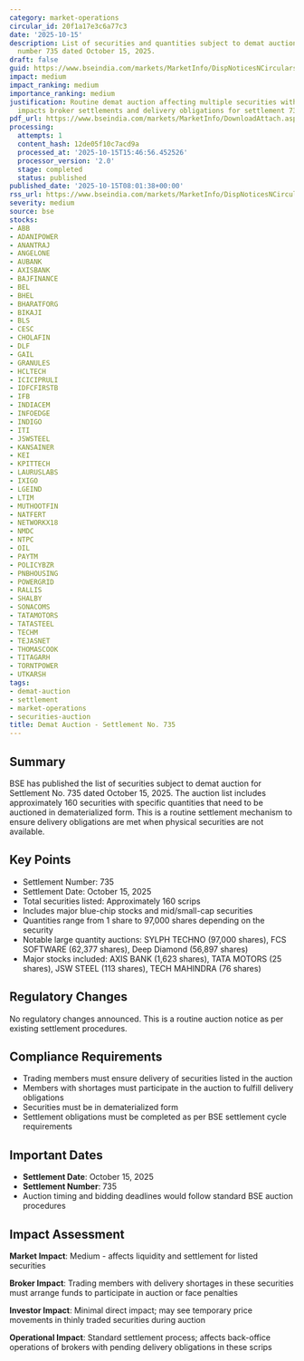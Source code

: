 ```yaml
---
category: market-operations
circular_id: 20f1a17e3c6a77c3
date: '2025-10-15'
description: List of securities and quantities subject to demat auction for settlement
  number 735 dated October 15, 2025.
draft: false
guid: https://www.bseindia.com/markets/MarketInfo/DispNoticesNCirculars.aspx?Noticeid={24275005-57A0-4D12-B8CE-CD2665ABCB98}&noticeno=20251015-3&dt=10/15/2025&icount=3&totcount=48&flag=0
impact: medium
impact_ranking: medium
importance_ranking: medium
justification: Routine demat auction affecting multiple securities with varying quantities;
  impacts broker settlements and delivery obligations for settlement 735
pdf_url: https://www.bseindia.com/markets/MarketInfo/DownloadAttach.aspx?id=20251015-3&attachedId=ee69fbb0-b1e0-4076-8062-681ea263120d
processing:
  attempts: 1
  content_hash: 12de05f10c7acd9a
  processed_at: '2025-10-15T15:46:56.452526'
  processor_version: '2.0'
  stage: completed
  status: published
published_date: '2025-10-15T08:01:38+00:00'
rss_url: https://www.bseindia.com/markets/MarketInfo/DispNoticesNCirculars.aspx?Noticeid={24275005-57A0-4D12-B8CE-CD2665ABCB98}&noticeno=20251015-3&dt=10/15/2025&icount=3&totcount=48&flag=0
severity: medium
source: bse
stocks:
- ABB
- ADANIPOWER
- ANANTRAJ
- ANGELONE
- AUBANK
- AXISBANK
- BAJFINANCE
- BEL
- BHEL
- BHARATFORG
- BIKAJI
- BLS
- CESC
- CHOLAFIN
- DLF
- GAIL
- GRANULES
- HCLTECH
- ICICIPRULI
- IDFCFIRSTB
- IFB
- INDIACEM
- INFOEDGE
- INDIGO
- ITI
- JSWSTEEL
- KANSAINER
- KEI
- KPITTECH
- LAURUSLABS
- IXIGO
- LGEIND
- LTIM
- MUTHOOTFIN
- NATFERT
- NETWORKX18
- NMDC
- NTPC
- OIL
- PAYTM
- POLICYBZR
- PNBHOUSING
- POWERGRID
- RALLIS
- SHALBY
- SONACOMS
- TATAMOTORS
- TATASTEEL
- TECHM
- TEJASNET
- THOMASCOOK
- TITAGARH
- TORNTPOWER
- UTKARSH
tags:
- demat-auction
- settlement
- market-operations
- securities-auction
title: Demat Auction - Settlement No. 735
---
```


## Summary

BSE has published the list of securities subject to demat auction for Settlement No. 735 dated October 15, 2025. The auction list includes approximately 160 securities with specific quantities that need to be auctioned in dematerialized form. This is a routine settlement mechanism to ensure delivery obligations are met when physical securities are not available.

## Key Points

- Settlement Number: 735
- Settlement Date: October 15, 2025
- Total securities listed: Approximately 160 scrips
- Includes major blue-chip stocks and mid/small-cap securities
- Quantities range from 1 share to 97,000 shares depending on the security
- Notable large quantity auctions: SYLPH TECHNO (97,000 shares), FCS SOFTWARE (62,377 shares), Deep Diamond (56,897 shares)
- Major stocks included: AXIS BANK (1,623 shares), TATA MOTORS (25 shares), JSW STEEL (113 shares), TECH MAHINDRA (76 shares)

## Regulatory Changes

No regulatory changes announced. This is a routine auction notice as per existing settlement procedures.

## Compliance Requirements

- Trading members must ensure delivery of securities listed in the auction
- Members with shortages must participate in the auction to fulfill delivery obligations
- Securities must be in dematerialized form
- Settlement obligations must be completed as per BSE settlement cycle requirements

## Important Dates

- **Settlement Date**: October 15, 2025
- **Settlement Number**: 735
- Auction timing and bidding deadlines would follow standard BSE auction procedures

## Impact Assessment

**Market Impact**: Medium - affects liquidity and settlement for listed securities

**Broker Impact**: Trading members with delivery shortages in these securities must arrange funds to participate in auction or face penalties

**Investor Impact**: Minimal direct impact; may see temporary price movements in thinly traded securities during auction

**Operational Impact**: Standard settlement process; affects back-office operations of brokers with pending delivery obligations in these scrips